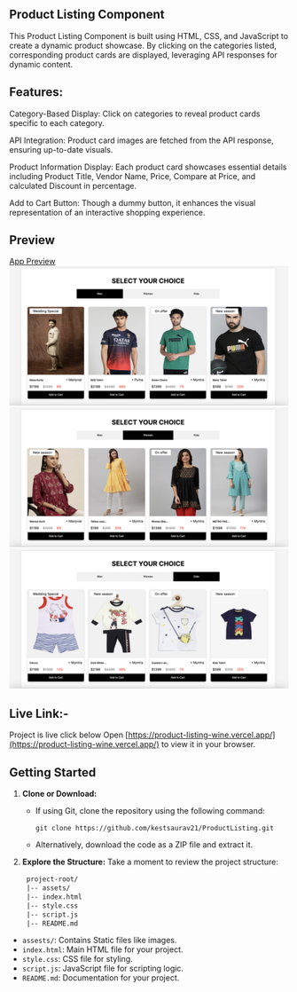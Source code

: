 ## Product Listing Component

This Product Listing Component is built using HTML, CSS, and JavaScript to create a dynamic product showcase. By clicking on the categories listed, corresponding product cards are displayed, leveraging API responses for dynamic content.

## Features:
Category-Based Display: Click on categories to reveal product cards specific to each category.

API Integration: Product card images are fetched from the API response, ensuring up-to-date visuals.

Product Information Display: Each product card showcases essential details including Product Title, Vendor Name, Price, Compare at Price, and calculated Discount in percentage.

Add to Cart Button: Though a dummy button, it enhances the visual representation of an interactive shopping experience.


## Preview

<ins>App Preview</ins>
![Project Preview](./assets/menscategory.png)
![Project Preview](assets/womencategory.png)
![Project Preview](assets/kidscategory.png)


## Live Link:-
Project is live click below
Open [https://product-listing-wine.vercel.app/](https://product-listing-wine.vercel.app/) to view it in your browser.



## Getting Started

1. **Clone or Download:**
   - If using Git, clone the repository using the following command:
     ```
     git clone https://github.com/kestsaurav21/ProductListing.git
     ```
   - Alternatively, download the code as a ZIP file and extract it.


2. **Explore the Structure:**
Take a moment to review the project structure:

        project-root/
        |-- assets/
        |-- index.html
        |-- style.css
        |-- script.js
        |-- README.md
- `assests/`: Contains Static files like images.
- `index.html`: Main HTML file for your project.
- `style.css`: CSS file for styling.
- `script.js`: JavaScript file for scripting logic.
- `README.md`: Documentation for your project.
  




